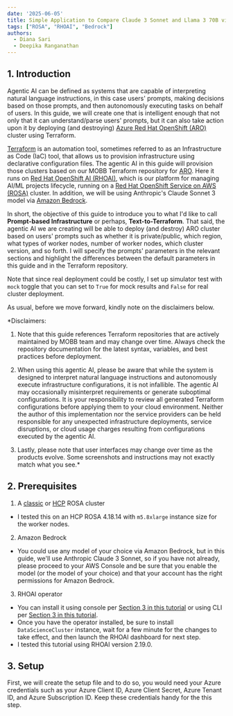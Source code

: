 ```yaml
---
date: '2025-06-05'
title: Simple Application to Compare Claude 3 Sonnet and Llama 3 70B via Amazon Bedrock with Red Hat OpenShift AI on ROSA 
tags: ["ROSA", "RHOAI", "Bedrock"]
authors:
  - Diana Sari
  - Deepika Ranganathan
---
```


## 1. Introduction

Agentic AI can be defined as systems that are capable of interpreting natural language instructions, in this case users' prompts, making decisions based on those prompts, and then autonomously executing tasks on behalf of users. In this guide, we will create one that is intelligent enough that not only that it can understand/parse users' prompts, but it can also take action upon it by deploying (and destroying) [Azure Red Hat OpenShift (ARO)](https://www.redhat.com/en/technologies/cloud-computing/openshift/azure) cluster using Terraform. 

[Terraform](https://www.terraform.io/) is an automation tool, sometimes referred to as an Infrastructure as Code (IaC) tool, that allows us to provision infrastructure using declarative configuration files. The agentic AI in this guide will provision those clusters based on our MOBB Terraform repository for [ARO](https://github.com/rh-mobb/terraform-aro). Here it runs on [Red Hat OpenShift AI (RHOAI)](https://www.redhat.com/en/products/ai/openshift-ai), which is our platform for managing AI/ML projects lifecycle, running on a [Red Hat OpenShift Service on AWS (ROSA)](https://www.redhat.com/en/technologies/cloud-computing/openshift/aws) cluster. In addition, we will be using Anthropic's Claude Sonnet 3 model via [Amazon Bedrock](https://aws.amazon.com/bedrock/).

In short, the objective of this guide to introduce you to what I'd like to call **Prompt-based Infrastructure** or perhaps, **Text-to-Terraform**. That said, the agentic AI we are creating will be able to deploy (and destroy) ARO cluster based on users' prompts such as whether it is private/public, which region, what types of worker nodes, number of worker nodes, which cluster version, and so forth. I will specify the prompts' parameters in the relevant sections and highlight the differences between the default parameters in this guide and in the Terraform repository.

Note that since real deployment could be costly, I set up simulator test with `mock` toggle that you can set to `True` for mock results and `False` for real cluster deployment. 

As usual, before we move forward, kindly note on the disclaimers below.

*Disclaimers: 
1. Note that this guide references Terraform repositories that are actively maintained by MOBB team and may change over time. Always check the repository documentation for the latest syntax, variables, and best practices before deployment. 

2. When using this agentic AI, please be aware that while the system is designed to interpret natural language instructions and autonomously execute infrastructure configurations, it is not infallible. The agentic AI may occasionally misinterpret requirements or generate suboptimal configurations. It is your responsibility to review all generated Terraform configurations before applying them to your cloud environment. Neither the author of this implementation nor the service providers can be held responsible for any unexpected infrastructure deployments, service disruptions, or cloud usage charges resulting from configurations executed by the agentic AI. 

3. Lastly, please note that user interfaces may change over time as the products evolve. Some screenshots and instructions may not exactly match what you see.*

## 2. Prerequisites

1. A [classic](https://cloud.redhat.com/experts/rosa/terraform/classic/) or [HCP](https://cloud.redhat.com/experts/rosa/terraform/hcp/) ROSA cluster   
- I tested this on an HCP ROSA 4.18.14 with `m5.8xlarge` instance size for the worker nodes. 

2. Amazon Bedrock
 - You could use any model of your choice via Amazon Bedrock, but in this guide, we'll use Anthropic Claude 3 Sonnet, so if you have not already, please proceed to your AWS Console and be sure that you enable the model (or the model of your choice) and that your account has the right permissions for Amazon Bedrock. 

3. RHOAI operator  
- You can install it using console per [Section 3 in this tutorial](https://cloud.redhat.com/experts/rhoai/rosa-s3) or using CLI per [Section 3 in this tutorial](https://cloud.redhat.com/experts/rhoai/rosa-gpu/). 
- Once you have the operator installed, be sure to install `DataScienceCluster` instance, wait for a few minute for the changes to take effect, and then launch the RHOAI dashboard for next step.  
- I tested this tutorial using RHOAI version 2.19.0. 

## 3. Setup 

First, we will create the setup file and to do so, you would need your Azure credentials such as your Azure Client ID, Azure Client Secret, Azure Tenant ID, and Azure Subscription ID. Keep these credentials handy for the this step. 
